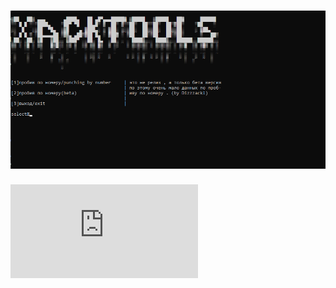 ![Image alt](https://github.com/gera20g33/xack-tools/blob/main/image/tools.png)
=======================================
![text alt](https://github.com/gera20g33/xack-tools/blob/main/README.txt)
